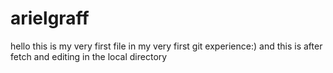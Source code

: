 # arielgraff
hello this is my very first file in my very first git experience:)
and this is after fetch and editing in the local directory

